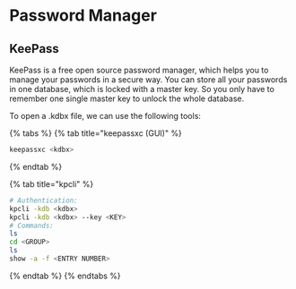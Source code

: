 # Password Manager

## KeePass

KeePass is a free open source password manager, which helps you to manage your passwords in a secure way. You can store all your passwords in one database, which is locked with a master key. So you only have to remember one single master key to unlock the whole database.

To open a .kdbx file, we can use the following tools:

{% tabs %}
{% tab title="keepassxc (GUI)" %}
```bash
keepassxc <kdbx>
```
{% endtab %}

{% tab title="kpcli" %}
```bash
# Authentication:
kpcli -kdb <kdbx>
kpcli -kdb <kdbx> --key <KEY>
# Commands:
ls
cd <GROUP>
ls
show -a -f <ENTRY NUMBER>
```
{% endtab %}
{% endtabs %}
